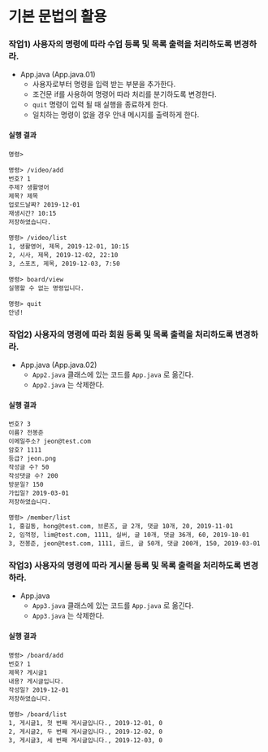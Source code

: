 # 기본 문법의 활용

### 작업1) 사용자의 명령에 따라 수업 등록 및 목록 출력을 처리하도록 변경하라.

- App.java (App.java.01)
    - 사용자로부터 명령을 입력 받는 부분을 추가한다.
    - 조건문 if를 사용하여 명령어 따라 처리를 분기하도록 변경한다.
    - `quit` 명령이 입력 될 때 실행을 종료하게 한다.
    - 일치하는 명령이 없을 경우 안내 메시지를 출력하게 한다.

#### 실행 결과

```
명령>

명령> /video/add
번호? 1
주제? 생활영어
제목? 제목
업로드날짜? 2019-12-01
재생시간? 10:15
저장하였습니다.

명령> /video/list
1, 생활영어, 제목, 2019-12-01, 10:15
2, 시사, 제목, 2019-12-02, 22:10
3, 스포츠, 제목, 2019-12-03, 7:50

명령> board/view
실행할 수 없는 명령입니다.

명령> quit
안녕!
```

### 작업2) 사용자의 명령에 따라 회원 등록 및 목록 출력을 처리하도록 변경하라.

- App.java (App.java.02)
    - `App2.java` 클래스에 있는 코드를 `App.java` 로 옮긴다.
    - `App2.java` 는 삭제한다.

#### 실행 결과

```
번호? 3
이름? 전봉준
이메일주소? jeon@test.com
암호? 1111
등급? jeon.png
작성글 수? 50
작성댓글 수? 200
방문일? 150
가입일? 2019-03-01
저장하였습니다.

명령> /member/list
1, 홍길동, hong@test.com, 브론즈, 글 2개, 댓글 10개, 20, 2019-11-01
2, 임꺽정, lim@test.com, 1111, 실버, 글 10개, 댓글 36개, 60, 2019-10-01
3, 전봉준, jeon@test.com, 1111, 골드, 글 50개, 댓글 200개, 150, 2019-03-01
```

### 작업3) 사용자의 명령에 따라 게시물 등록 및 목록 출력을 처리하도록 변경하라.

- App.java
    - `App3.java` 클래스에 있는 코드를 `App.java` 로 옮긴다.
    - `App3.java` 는 삭제한다.

#### 실행 결과

```
명령> /board/add
번호? 1
제목? 게시글1
내용? 게시글입니다.
작성일? 2019-12-01
저장하였습니다.

명령> /board/list
1, 게시글1, 첫 번째 게시글입니다., 2019-12-01, 0
2, 게시글2, 두 번째 게시글입니다., 2019-12-02, 0
3, 게시글3, 세 번째 게시글입니다., 2019-12-03, 0
```